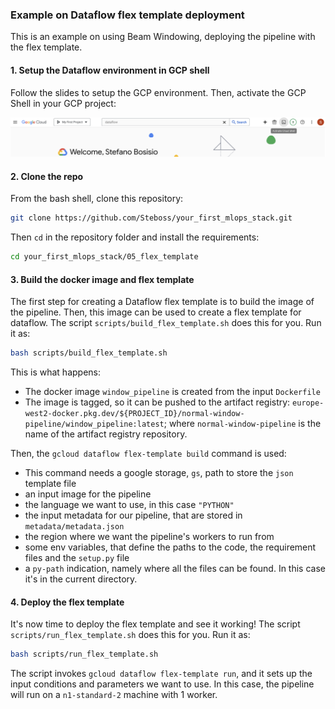 ### Example on Dataflow flex template deployment

This is an example on using Beam Windowing, deploying the pipeline with the flex template.

#### 1. Setup the Dataflow environment in GCP shell

Follow the slides to setup the GCP environment. Then, activate the GCP Shell in your GCP project:

![Activate Shell](imgs/ActivateShell.png)


#### 2. Clone the repo

From the bash shell, clone this repository:

```bash
git clone https://github.com/Steboss/your_first_mlops_stack.git
```
Then `cd` in the repository folder and install the requirements:
```bash
cd your_first_mlops_stack/05_flex_template
```

#### 3. Build the docker image and flex template

The first step for creating a Dataflow flex template is to build the image of the pipeline. Then, this image can be used to create a flex template for dataflow.
The script `scripts/build_flex_template.sh` does this for you. Run it as:
```bash
bash scripts/build_flex_template.sh
```

This is what happens:

- The docker image `window_pipeline` is created from the input `Dockerfile`
- The image is tagged, so it can be pushed to the artifact registry: `europe-west2-docker.pkg.dev/${PROJECT_ID}/normal-window-pipeline/window_pipeline:latest`; where `normal-window-pipeline` is the name of the artifact registry repository.

Then, the `gcloud dataflow flex-template build` command is used:
- This command needs a google storage, `gs`, path to store the `json` template file
- an input image for the pipeline
- the language we want to use, in this case `"PYTHON"`
- the input metadata for our pipeline, that are stored in `metadata/metadata.json`
- the region where we want the pipeline's workers to run from
- some env variables, that define the paths to the code, the requirement files and the `setup.py` file
- a `py-path` indication, namely where all the files can be found. In this case it's in the current directory.

#### 4. Deploy the flex template

It's now time to deploy the flex template and see it working! The script `scripts/run_flex_template.sh` does this for you. Run it as:
```bash
bash scripts/run_flex_template.sh
```

The script invokes `gcloud dataflow flex-template run`, and it sets up the input conditions and parameters we want to use. In this case, the pipeline will run on a `n1-standard-2` machine with 1 worker.